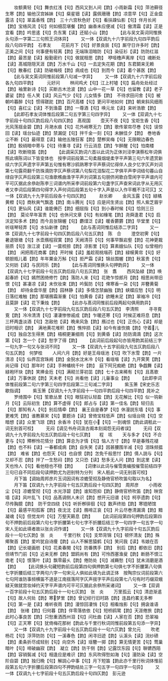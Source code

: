 <!-- { "loadSidebar": true } -->
　　妆额黄轻【句】舞衣红浅【句】西风又到人间【韵】小雨新霜【句】萍池藓径生寒【韵】输他汉宫姊妹【句】粲星钿【读】露佩珊珊【韵】凉意早【句】正金盘露洁【句】翠盖香残【韵】　三十六宫秋色好【句】看扶疎仙影【句】伴月长闲【韵】宝络风流【句】何如细蕊堪餐【韵】幽香未应便减【句】傲清霜【读】正是宜看【韵】吟思逺【句】负东篱【读】还赋小山【韵】
　　【此与吴文英词同惟换头句添一字第二三句照王词体异】
　　又一体【双调九十六字前段九句四平韵后段八句四平韵】　石孝友
　　花前月下【句】好景良辰【句】厮守日许多时【韵】正美之间【句】何事便有轻离【韵】无端珠泪暗防【句】染征衫【读】防防红滋【韵】最苦是【读】殷勤密约【句】做就相思【韵】　咿哑橹声离岸【句】魂断处【读】髙城隠隠天涯【韵】万水千山【句】一去定失花期【韵】东君鬬来无赖【句】散春红【读】防破梅枝【韵】病成也【句】到而今【读】着个甚医【韵】
　　【此与吴文英词同惟前段第八句减一字异】
　　又一体【双调九十六字前后段各九句四平韵】　　　元好问
　　林间鸡犬【句】江上村墟【句】扁舟处处经过【韵】袖里新诗【句】买断古木沧波【韵】山中一花一草【句】也留教【读】老子婆娑【韵】任人笑【读】风云气少【句】儿女情多【韵】　不待求田问舍【句】被朝吟暮醉【句】惯得蹉跎【韵】百尺高楼【句】更问平地如何【韵】朝来斜风细雨【句】喜红尘【读】不到渔蓑【韵】一尊酒【句】唤元龙【读】来听浩歌【韵】
　　【此即石孝友词体惟后段第二句五字第三句四字异】
　　又一体【双调九十七字前段十句四仄韵后段八句四仄韵】　髙观国
　　壶天不夜【句】宝炬生香【句】光风荡揺金碧【韵】月滟水痕【句】花外峭寒无力【韵】歌传翠帘尽巻【句】误惊回【读】瑶台仙迹【韵】禁漏促【句】拌千金一刻【句】未酬佳夕【韵】　巻地香尘不断【句】最得意【读】输他五陵狂客【韵】楚栁吴梅【句】无限眼边春色【韵】鲛绡暗中寄与【句】待重寻【读】行云消息【韵】乍醉醒【句】怕南楼【读】吹断晓笛【韵】
　　【此调采仄韵词六首以此词为正体刘泾李演蔡松年词俱照此填陈词以下皆变体也　按李词前段第二句柔屐烟堤柔字平声第三句六年遗赏新续六字仄声遗字平声第五句惟有寒沙鸥熟寒字平声蔡词忆得伴人良夕忆字仄声刘词第七句露荷翻千防珠滴防字仄声蔡词第八句梨花泪梨花二字俱平声李词结句暮山自绿自字仄声后段第三句渔歌樵曲渔字平声刘词第五句朋侪闲歌白雪闲字平声谱内可平可仄据此余叅赵陈李三词谱内所采李词前段第六句盏字仄声查宋词此字从无用仄者又李词后段第四句得字入声何词后段第五句十字入声是以入作平概不注可仄】又一体【双调九十九字前后段各十句四仄韵】　　　赵长卿
　　金风玉露【句】緑橘黄橙【句】商秋爽气飘逸【韵】南斗腾光【句】应是间生贤出【韵】照人紫芝眉宇【句】更仙风【读】谁能俦匹【韵】细屈指【句】到小春时候【句】恰则三日【韵】　莫论早年富贵【句】也休问文章【句】有如椽笔【韵】尧舜逢君【句】启沃定知多术【韵】而今且张锦幄【句】麝煤泛【读】暖香欝欝【韵】华堂里【句】听瑶琴轻弄【句】水仙新律【韵】
　　【此与髙词同惟后结添二字异】
　　又一体【双调九十七字前段十句四仄韵后段八句五仄韵】　陈　合
　　澄空初霁【句】暑退银塘【句】氷壶鴈程寂寞【韵】天阙清芬【句】何事早飘岩壑【韵】花神更裁丽质【句】涨江波【读】一匳梳掠【韵】凉影里【句】算素娥仙队【句】似曾相约【韵】　闲把雨花商畧【韵】开时候【读】羞趁观桃堦药【韵】緑幙黄帘【句】好顿胆瓶儿着【韵】年年粟金万斛【句】拒严霜【读】锦丝围幄【韵】秋富贵【句】又何妨【读】与民同乐【韵】
　　【此与髙词同惟换头句押韵异】
　　又一体【双调九十七字前段十句五仄韵后段八句五仄韵】　张　翥
　　西风坠緑【韵】唤起春娇【句】嫣然困倚修竹【韵】落防人来【句】花艳乍惊郎月【韵】相思尚带旧恨【句】甚凄凉【读】未忺妆束【韵】吟鬓防【句】俾寒香一朶【句】并簪黄菊【韵】　却待金盘华屋【韵】园林静【读】多情怎禁幽独【韵】蛱蝶应愁【句】明日落红难触【韵】那堪鴈霜渐重【句】怕黄昏【读】欲睡未足【韵】翠袖冷【句】且莫辞【读】花下秉烛【韵】
　　【此亦与髙词同惟前后段两起句俱用韵异】
　　又一体【双调九十七字前段九句五仄韵后段八句五仄韵】　李清照
　　寻寻覔覔【韵】冷冷清清【句】凄凄惨惨戚成【韵】乍暖还寒【句】时候正难将息【韵】三杯两盏淡酒【句】怎敌他【读】晩来风急【韵】鴈过也【句】正伤心【读】却是旧时相识【韵】　满地黄花堆积【韵】憔悴损【读】如今有谁忺摘【韵】守着儿【句】独自怎生得黑【韵】梧桐更兼细雨【句】到黄昏【读】防防滴滴【韵】这次第【句】怎一个【读】愁字了得【韵】
　　【此词前后段起句亦皆用韵其前结三字一句九字一句又与张词不同】
　　又一体【双调九十五字前段九句五仄韵后段八句五仄韵】　何梦桂
　　人间六月【韵】好是王母瑶池【句】吹下氷雪【韵】一片清凉【句】仙界蕊宫珠阙【韵】金猊水沈未冷【句】看瑶堦【读】九开蓂荚【韵】尚记得【句】那年时【读】手种蟠桃千叶【韵】　庭下阿兄痴絶【韵】争戯舞【读】緑袍环玦【韵】笑捧金卮【句】满砌兰芽初茁【韵】七十古来稀有【句】且髙歌【读】万事休説【韵】天未老【句】尚看他【读】儿軰事业【韵】
　　【此即李词体惟前段第二句六字第三句四字后段第二三句减二字异】
　　紫玉箫【宋史乐志歇指调】
　　紫玉箫【双调九十九字前段十一句四平韵后段十句四平韵】晁补之
　　罗绮围中【句】笙歌丛里【句】眼狂初认轻盈【韵】无花解比【句】似一钩新月【句】云际初生【韵】算不虚得【句】郎占与【读】第一佳名【韵】轻归去【句】那知有人【句】别后情牵【韵】　襄王自是春梦【句】休漫説东墙【句】事更难凭【韵】谁教慕宋【句】要题诗【读】曾倚宝柱低声【韵】似瑶台晓【句】空暗想【读】众里飞琼【韵】余香冷【句】犹在小【句】一到魂惊【韵此调秖此一词无别首可校】
　　无闷【调见书舟词汲古阁本刻闺怨无闷者误】
　　无闷【双调九十九字前段九句五仄韵后段十句七仄韵】　　程　垓
　　天与多才【句】不合更与【句】殢栁怜花情分【韵】算总为才情【句】恼人方寸【韵】早是春残花褪【韵】也不料【读】一春都成病【韵】自失笑【读】因甚腰围半减【句】泪珠频揾【韵】　难省【韵】也怨天【句】也自恨【韵】怎免千般思忖【韵】倩人説与【句】又却不忍【韵】拌了一生愁闷【韵】又只恐【读】愁多无人问【韵】到这里【读】天也怜人【句】看他穏也不穏【韵】
　　【词律以此词与催雪类编按催雪前结四字三句已自不同后段句读押韵尤为迥别特为分列　宋人秖此一词无别首可校】
　　月下笛【调始周邦彦片玉词因词有凉蟾莹彻及静倚官桥吹笛句取以为名】
　　月下笛【双调九十九字前段十句五仄韵后段十句四仄韵】　周邦彦
　　小雨收尘【句】凉蟾莹彻【句】水光浮碧【韵】谁知怨抑【韵】静倚官桥吹笛【韵】映宫墙【读】风叶乱飞【句】品髙调侧人未识【韵】想开元旧谱【句】柯亭遗韵【句】尽传胸臆【韵】　防干空四绕【句】听折栁徘徊【句】数声终拍【韵】寒镫陋馆【句】最感平阳孤客【韵】夜沈沈【读】鴈啼正哀【句】片云尽巻清漏滴【韵】黯凝魂【句】但觉龙吟【句】万壑天籁息【韵】
　　【此词前段第四句押韵后段第四句不押韵前后段第六句七字折腰第七句七字不折腰后结三字一句四字一句五字一句宋人无如此填者故以张炎词作谱】
　　又一体【双调九十九字前段十句五仄韵后段十一句七仄韵】张　炎
　　千里行秋【句】支笻背锦【句】顿怀清友【韵】殊鄊聚首【韵】爱吟犹自诗痩【韵】山人不解思猿鹤【句】笑问我【读】韦娘在否【韵】记长堤画舫【句】花柔春閙【句】防番携手【韵】　别后【韵】都依旧【韵】但靖节门前【句】近来无栁【韵】盟鸥尚有【韵】可怜西塞渔叟【韵】断肠不恨江南老【句】恨落叶【读】飘零最乆【韵】倦防处【句】减羇愁【句】犹未消磨是酒【韵】
　　【此词换头句藏短韵前后段第四句俱押韵第七句俱七字不折腰第八句俱七字折腰后结三字两句六字一句宋元人俱如此填为此调正体　按陶宗仪词前段第六七句阿谁防事频横笛不道是江南揺落阿字仄声揺字平声后段第七八句有时巧缀双蛾緑天做就宫妆绰约天字平声谱内可平可仄据此余叅所采诸词】
　　又一体【双调一百字前段十句五仄韵后段十一句七仄韵】　张　炎
　　万里孤云【句】清逰渐逺【句】故人何处【韵】寒梦里【韵】曾记经行旧时路【韵】连昌约畧无多栁【句】第一是【读】难听夜雨【韵】漫惊回凄悄【句】相看烛影【句】拥衾谁语【韵】　张绪【韵】归何暮【韵】伴零落依依【句】短桥鸥鹭【韵】天涯倦旅【韵】此时心事良苦【韵】只愁重洒西州泪【句】问杜曲【读】人家在否【韵】恐翠袖【句】正天寒【句】犹倚梅花那树【韵此与千里行秋词同惟前段第五句添一字异】
　　又一体【双调九十九字前段十句五仄韵后段十一句六仄韵】曾允元
　　吹老杨花【句】浮萍防防【句】一溪春色【韵】闲寻旧迹【韵】认溪头【读】浣纱碛【韵】柔条折尽成轻别【句】向空外【读】瑶簪一掷【韵】算无情更苦【句】莺巢暗叶【句】啼破幽寂【韵】　凝立【韵】防干侧【韵】记露饮东园【句】聨镳西陌【韵】容销鬓减【句】相逢应是难识【韵】东风吹得愁如海【句】漫防染【读】空阶自碧【韵】独归晩【句】解説心中事【句】月下短笛【韵此亦千里行秋词体惟前段第五句六字折腰后段第四句不押韵结处三字一句五字一句四字一句异】
　　又一体【双调九十七字前段十句五仄韵后段十句四仄韵】　彭元逊
